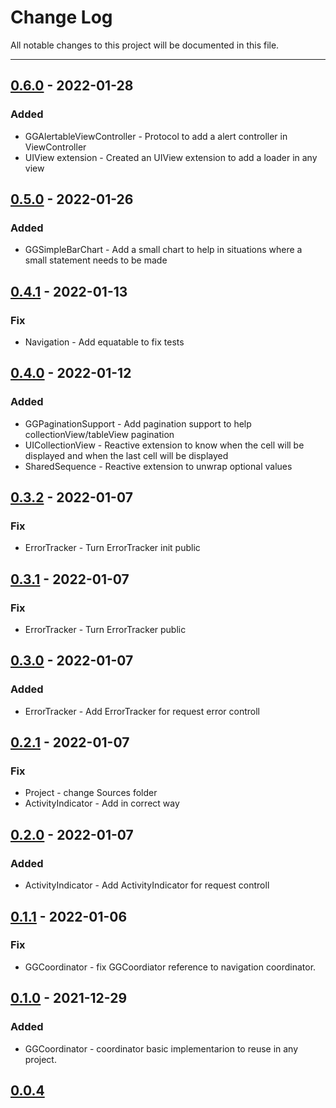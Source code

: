 # Change Log
All notable changes to this project will be documented in this file.

---

## [0.6.0](https://github.com/AnTonhoLAB/GGDevelopmentKit/releases/tag/0.6.0) - 2022-01-28
### Added
- GGAlertableViewController - Protocol to add a alert controller in ViewController
- UIView extension - Created an UIView extension to add a loader in any view

## [0.5.0](https://github.com/AnTonhoLAB/GGDevelopmentKit/releases/tag/0.5.0) - 2022-01-26
### Added
- GGSimpleBarChart - Add a small chart to help in situations where a small statement needs to be made

## [0.4.1](https://github.com/AnTonhoLAB/GGDevelopmentKit/releases/tag/0.4.1) - 2022-01-13
### Fix
- Navigation - Add equatable to fix tests 

## [0.4.0](https://github.com/AnTonhoLAB/GGDevelopmentKit/releases/tag/0.4.0) - 2022-01-12
### Added
- GGPaginationSupport - Add pagination support to help collectionView/tableView pagination
- UICollectionView - Reactive extension to know when the cell will be displayed and when the last cell will be displayed
- SharedSequence - Reactive extension to unwrap optional values

## [0.3.2](https://github.com/AnTonhoLAB/GGDevelopmentKit/releases/tag/0.3.2) - 2022-01-07
### Fix
- ErrorTracker - Turn ErrorTracker init public

## [0.3.1](https://github.com/AnTonhoLAB/GGDevelopmentKit/releases/tag/0.3.1) - 2022-01-07
### Fix
- ErrorTracker - Turn ErrorTracker public

## [0.3.0](https://github.com/AnTonhoLAB/GGDevelopmentKit/releases/tag/0.3.0) - 2022-01-07
### Added
- ErrorTracker - Add ErrorTracker for request error controll

## [0.2.1](https://github.com/AnTonhoLAB/GGDevelopmentKit/releases/tag/0.2.1) - 2022-01-07
### Fix
- Project - change Sources folder
- ActivityIndicator - Add in correct way

## [0.2.0](https://github.com/AnTonhoLAB/GGDevelopmentKit/releases/tag/0.2.0) - 2022-01-07
### Added
- ActivityIndicator - Add ActivityIndicator for request controll

## [0.1.1](https://github.com/AnTonhoLAB/GGDevelopmentKit/releases/tag/0.1.1) - 2022-01-06
### Fix
- GGCoordinator - fix GGCoordiator reference to navigation coordinator.

## [0.1.0](https://github.com/AnTonhoLAB/GGDevelopmentKit/releases/tag/0.1.0) - 2021-12-29
### Added
- GGCoordinator - coordinator basic implementarion to reuse in any project.

## [0.0.4](https://github.com/AnTonhoLAB/GGDevelopmentKit/releases/tag/0.0.4)

